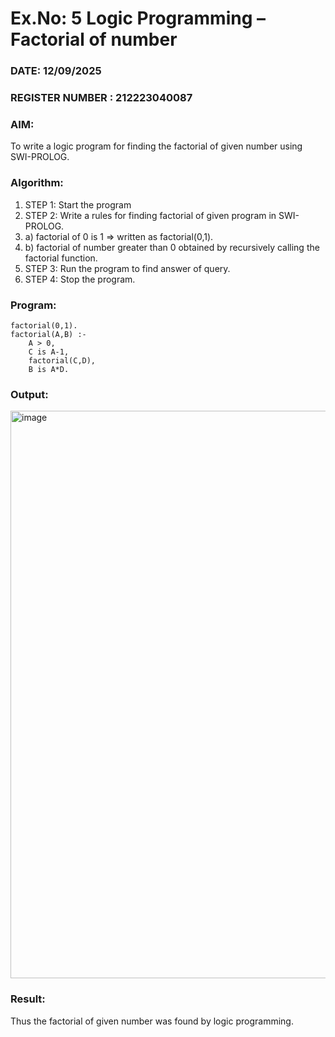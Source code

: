 # Ex.No: 5   Logic Programming – Factorial of number   
### DATE: 12/09/2025                                                                       
### REGISTER NUMBER : 212223040087
### AIM: 
To  write  a logic program for finding the factorial of given number using SWI-PROLOG. 
### Algorithm:
1. STEP 1: Start the program
2. STEP 2:  Write a rules for finding factorial of given program in SWI-PROLOG.
3.   a)	factorial of 0 is 1 => written as factorial(0,1).
4.   b)	factorial of number greater than 0 obtained by recursively calling the factorial    function.
5. STEP 3: Run the program  to find answer of  query.
6. STEP 4: Stop the program.

### Program:
```
factorial(0,1).
factorial(A,B) :-
    A > 0,
    C is A-1,
    factorial(C,D),
    B is A*D.
```

### Output:
<img width="1919" height="908" alt="image" src="https://github.com/user-attachments/assets/1361b048-8e32-4ebd-918f-814ac8bfdcd1" />


### Result:
Thus the factorial of given number was found by logic programming. 
